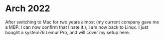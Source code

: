# Arch 2022

After switching to Mac for two years almost (my current company gave me a MBP. I can now confirm that I hate it.), I am now back to Linux.
I just bought a system76 Lemur Pro, and will cover my setup here.
